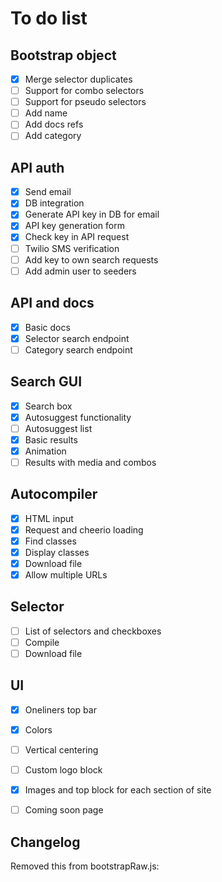 # To do list

## Bootstrap object
- [x] Merge selector duplicates
- [ ] Support for combo selectors
- [ ] Support for pseudo selectors
- [ ] Add name
- [ ] Add docs refs
- [ ] Add category

## API auth
- [x] Send email
- [x] DB integration
- [x] Generate API key in DB for email
- [x] API key generation form
- [x] Check key in API request
- [ ] Twilio SMS verification
- [ ] Add key to own search requests
- [ ] Add admin user to seeders

## API and docs
- [x] Basic docs
- [x] Selector search endpoint
- [ ] Category search endpoint

## Search GUI
- [x] Search box
- [x] Autosuggest functionality
- [ ] Autosuggest list
- [x] Basic results
- [x] Animation
- [ ] Results with media and combos

## Autocompiler
- [x] HTML input
- [x] Request and cheerio loading
- [x] Find classes
- [x] Display classes
- [x] Download file
- [x] Allow multiple URLs

## Selector
- [ ] List of selectors and checkboxes
- [ ] Compile
- [ ] Download file

## UI
- [x] Oneliners top bar
- [x] Colors
- [ ] Vertical centering
- [ ] Custom logo block
- [x] Images and top block for each section of site
- [ ] Coming soon page


## Changelog

Removed this from bootstrapRaw.js:
<!-- .blockquote-footer::before {
  content: "\2014 \00A0";
} -->